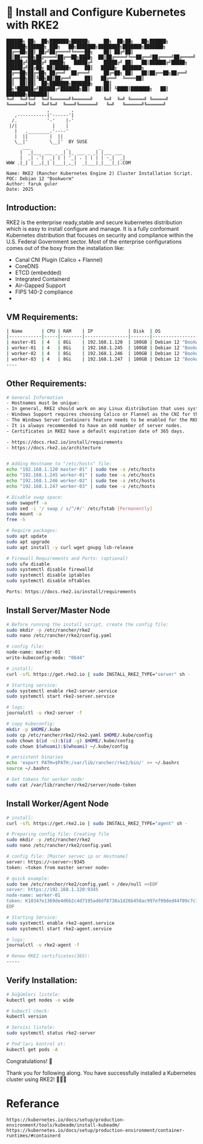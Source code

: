 # 🐄 Install and Configure Kubernetes with RKE2

```console
██████╗ ██╗  ██╗███████╗██████╗     ██╗  ██╗██╗   ██╗██████╗ ███████╗██████╗ ███╗   ██╗███████╗████████╗███████╗███████╗
██╔══██╗██║ ██╔╝██╔════╝╚════██╗    ██║ ██╔╝██║   ██║██╔══██╗██╔════╝██╔══██╗████╗  ██║██╔════╝╚══██╔══╝██╔════╝██╔════╝
██████╔╝█████╔╝ █████╗   █████╔╝    █████╔╝ ██║   ██║██████╔╝█████╗  ██████╔╝██╔██╗ ██║█████╗     ██║   █████╗  ███████╗
██╔══██╗██╔═██╗ ██╔══╝  ██╔═══╝     ██╔═██╗ ██║   ██║██╔══██╗██╔══╝  ██╔══██╗██║╚██╗██║██╔══╝     ██║   ██╔══╝  ╚════██║
██║  ██║██║  ██╗███████╗███████╗    ██║  ██╗╚██████╔╝██████╔╝███████╗██║  ██║██║ ╚████║███████╗   ██║   ███████╗███████║
╚═╝  ╚═╝╚═╝  ╚═╝╚══════╝╚══════╝    ╚═╝  ╚═╝ ╚═════╝ ╚═════╝ ╚══════╝╚═╝  ╚═╝╚═╝  ╚═══╝╚══════╝   ╚═╝   ╚══════╝╚══════╝
               ,        ,
   ,-----------|'------'| 
  /.           '-'    |-'
 |/|             |    |
   |   .________.'----'
   |  ||        |  ||
   \__|'        \__|'  BY SUSE
      ___             _           _                
     |  _|___ ___ _ _| |_ ___ _ _| |___ ___ 
     |  _| .'|  _| | | '_| . | | | | -_|  _|
WWW .|_| |__,|_| |___|_,_|  _|___|_|___|_|.COM

Name: RKE2 (Rancher Kubernetes Engine 2) Cluster Installation Script.
POC: Debian 12 "Bookworm"
Author: faruk guler
Date: 2025
```
## Introduction:
RKE2 is the enterprise ready,stable and secure kubernetes distribution which is easy to install configure and manage. It is a fully conformant Kubernetes distribution that focuses on security and compliance within the U.S. Federal Government sector. Most of the enterprise configurations comes out of the boxy from the installation like:
- Canal CNI Plugin (Calico + Flannel)
- CoreDNS
- ETCD (embedded)
- Integrated Containerd
- Air-Gapped Support
- FIPS 140-2 compliance
-
## VM Requirements:
```bash
| Name       | CPU | RAM    | IP             | Disk  | OS                       |
|------------|-----|--------|----------------|-------|--------------------------|
| master-01  | 4   | 8Gi    | 192.168.1.120  | 100GB | Debian 12 "Bookworm" x64 |
| worker-01  | 4   | 8Gi    | 192.168.1.245  | 100GB | Debian 12 "Bookworm" x64 |
| worker-02  | 4   | 8Gi    | 192.168.1.246  | 100GB | Debian 12 "Bookworm" x64 |
| worker-03  | 4   | 8Gi    | 192.168.1.247  | 100GB | Debian 12 "Bookworm" x64 |
----
```

## Other Requirements:
``` bash
# General Information
- Hostnames must be unique:
- In general, RKE2 should work on any Linux distribution that uses systemd and iptables.
- Windows Support requires choosing Calico or Flannel as the CNI for the RKE2 cluster
- The Windows Server Containers feature needs to be enabled for the RKE2 Windows agent to work.
- It is always recommended to have an odd number of server nodes.
- Certificates in RKE2 have a default expiration date of 365 days.

- https://docs.rke2.io/install/requirements
- https://docs.rke2.io/architecture


# Adding Hostname to "/etc/hosts" file:
echo "192.168.1.120 master-01" | sudo tee -a /etc/hosts
echo "192.168.1.245 worker-01" | sudo tee -a /etc/hosts
echo "192.168.1.246 worker-02" | sudo tee -a /etc/hosts
echo "192.168.1.247 worker-03" | sudo tee -a /etc/hosts

# Disable swap space:
sudo swapoff -a
sudo sed -i '/ swap / s/^/#/' /etc/fstab [Permanently]
sudo mount -a
free -h

# Require packages:
sudo apt update
sudo apt upgrade
sudo apt install -y curl wget gnupg lsb-release

# Firewall Requirements and Ports: (optional)
sudo ufw disable
sudo systemctl disable firewalld
sudo systemctl disable iptables
sudo systemctl disable nftables

Ports: https://docs.rke2.io/install/requirements

```

## Install Server/Master Node
``` bash
# Before running the install script, create the config file:
sudo mkdir -p /etc/rancher/rke2
sudo nano /etc/rancher/rke2/config.yaml

# config file:
node-name: master-01
write-kubeconfig-mode: "0644"

# install:
curl -sfL https://get.rke2.io | sudo INSTALL_RKE2_TYPE="server" sh -

# Starting service:
sudo systemctl enable rke2-server.service
sudo systemctl start rke2-server.service

# logs:
journalctl -u rke2-server -f

# copy kubeconfig:
mkdir -p $HOME/.kube
sudo cp /etc/rancher/rke2/rke2.yaml $HOME/.kube/config
sudo chown $(id -u):$(id -g) $HOME/.kube/config
sudo chown $(whoami):$(whoami) ~/.kube/config

# persistent binaries
echo 'export PATH=$PATH:/var/lib/rancher/rke2/bin/' >> ~/.bashrc
source ~/.bashrc

# Get tokens for worker node:
sudo cat /var/lib/rancher/rke2/server/node-token

```

## Install Worker/Agent Node
``` bash
# install:
curl -sfL https://get.rke2.io | sudo INSTALL_RKE2_TYPE="agent" sh -

# Preparing config file: Creating file
sudo mkdir -p /etc/rancher/rke2
sudo nano /etc/rancher/rke2/config.yaml

# config file: [Master server ip or Hostname]
server: https://<server>:9345
token: <token from master server node>

# quick example:
sudo tee /etc/rancher/rke2/config.yaml > /dev/null <<EOF
server: https://192.168.1.120:9345
node-name: worker-01
token: K10347e1369de4d6b2c4d7195ad6df8738a1d26b458ac997ef99ded44f09c7c7289::server:bed45765f5ef39e91feb99100b83e7ba
EOF

# Starting Service:
sudo systemctl enable rke2-agent.service
sudo systemctl start rke2-agent.service

# logs:
journalctl -u rke2-agent -f

# Renew RKE2 certificates(365):
-----

```

## Verify Installation:
``` bash
# Düğümleri listele:
kubectl get nodes -o wide

# kubectl check:
kubectl version

# Servisi listele:
sudo systemctl status rke2-server

# Pod'ları kontrol et:
kubectl get pods -A
```

Congratulations! 🎉

Thank you for following along. You have successfully installed a Kubernetes cluster using RKE2! 🎉🎉🎉

# Referance
```
https://kubernetes.io/docs/setup/production-environment/tools/kubeadm/install-kubeadm/
https://kubernetes.io/docs/setup/production-environment/container-runtimes/#containerd

```
